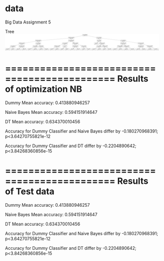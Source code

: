 # data
Big Data Assignment 5

Tree
![alt tag](https://raw.githubusercontent.com/kmarkiv/data/master/byte-5/tree.png)

=============================================
Results of optimization  NB
=============================================
Dummy Mean accuracy:  0.413880946257

Naive Bayes Mean accuracy:  0.594151914647

DT Mean accuracy:  0.634370010456

Accuracy for Dummy Classifier and Naive Bayes differ by -0.180270968391; p<3.64270755821e-12

Accuracy for Dummy Classifier and DT differ by -0.2204890642; p<3.84268360856e-15

=============================================
Results of Test data
=============================================
Dummy Mean accuracy:  0.413880946257

Naive Bayes Mean accuracy:  0.594151914647

DT Mean accuracy:  0.634370010456

Accuracy for Dummy Classifier and Naive Bayes differ by -0.180270968391; p<3.64270755821e-12

Accuracy for Dummy Classifier and DT differ by -0.2204890642; p<3.84268360856e-15
